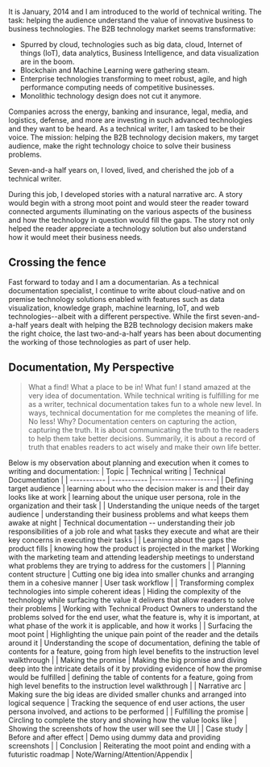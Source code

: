 It is January, 2014 and I am introduced to the world of technical writing. The task: helping the audience understand the value of innovative business to business technologies. The B2B technology market seems transformative:
* Spurred by cloud, technologies such as big data, cloud, Internet of things (IoT), data analytics, Business Intelligence, and data visualization are in the boom. 
* Blockchain and Machine Learning were gathering steam. 
* Enterprise technologies transforming to meet robust, agile, and high performance computing needs of competitive businesses. 
* Monolithic technology design does not cut it anymore.

  
Companies across the energy, banking and insurance, legal, media, and logistics, defense, and more are investing in such advanced technologies and they want to be heard. As a technical writer, I am tasked to be their voice. The mission: helping the B2B technology decision makers, my target audience, make the right technology choice to solve their business problems. 


Seven-and-a half years on, I loved, lived, and cherished the job of a technical writer.   


During this job, I developed stories with a natural narrative arc. A story would begin with a strong moot point and would steer the reader toward connected arguments illuminating on the various aspects of the business and how the technology in question would fill the gaps. The story not only helped the reader appreciate a technology solution but also understand how it would meet their business needs. 


## Crossing the fence 

Fast forward to today and I am a documentarian. As a technical documentation specialist, I continue to write about cloud-native and on premise technology solutions enabled with features such as data visualization, knowledge graph, machine learning, IoT, and web technologies--albeit with a different perspective. 
While the first seven-and-a-half years dealt with helping the B2B technology decision makers make the right choice, the last two-and-a-half years has been about documenting the working of those technologies as part of user help. 


## Documentation, My Perspective
>What a find! What a place to be in! What fun! 
I stand amazed at the very idea of documentation. 
While technical writing is fulfilling for me as a writer, technical documentation takes fun to a whole new level. In ways, technical documentation for me completes the meaning of life. No less!
Why? Documentation centers on capturing the action, capturing the truth. It is about communicating the truth to the readers to help them take better decisions. Summarily, it is about a record of truth that enables readers to act wisely and make their own life better.


Below is my observation about planning and execution when it comes to writing and documentation:
| Topic      | Technical writing | Technical Documentation |
| ----------- | ----------- |--------------------|
| Defining target audience | learning about who the decision maker is and their day looks like at work   | learning about the unique user persona, role in the organization and their task |
| Understanding the unique needs of the target audience      | understanding their business problems and what keeps them awake at night   | Technical documentation -- understanding their job responsibilities of a job role and what tasks they execute and what are their key concerns in executing their tasks  |
| Learning about the gaps the product fills      | knowing how the product is projected in the market   | Working with the marketing team and attending leadership meetings to understand what problems they are trying to address for the customers |
| Planning content structure      | Cutting one big idea into smaller chunks and arranging them in a cohesive manner   | User task workflow |
| Transforming complex technologies into simple coherent ideas      | Hiding the complexity of the technology while surfacing the value it delivers that allow readers to solve their problems | Working with Technical Product Owners to understand the problems solved for the end user, what the feature is, why it is important, at what phase of the work it is applicable, and how it works |
| Surfacing the moot point      | Highlighting the unique pain point of the reader and the details around it   | Understanding the scope of documentation, defining the table of contents for a feature, going from high level benefits to the instruction level walkthrough |
| Making the promise      | Making the big promise and diving deep into the intricate details of it by providing evidence of how the promise would be fulfilled   | defining the table of contents for a feature, going from high level benefits to the instruction level walkthrough |
| Narrative arc      | Making sure the big ideas are divided smaller chunks and arranged into logical sequence   | Tracking the sequence of end user actions, the user persona involved, and actions to be performed |
| Fulfilling the promise    | Circling to complete the story and showing how the value looks like | Showing the screenshots of how the user will see the UI |
| Case study      | Before and after effect   | Demo using dummy data and providing screenshots |
| Conclusion      | Reiterating the moot point and ending with a futuristic roadmap   | Note/Warning/Attention/Appendix |


